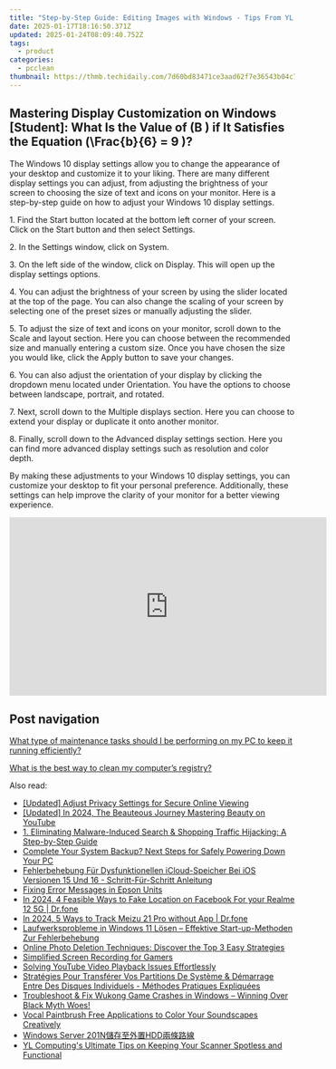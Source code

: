 ```yaml
---
title: "Step-by-Step Guide: Editing Images with Windows - Tips From YL Computing"
date: 2025-01-17T18:16:50.371Z
updated: 2025-01-24T08:09:40.752Z
tags:
  - product
categories:
  - pcclean
thumbnail: https://thmb.techidaily.com/7d60bd83471ce3aad62f7e36543b04c731bcd80b3b2e4d4cbbcd899202078565.jpg
---
```


## Mastering Display Customization on Windows [Student]: What Is the Value of \(B \) if It Satisfies the Equation \(\Frac{b}{6} = 9 \)?

The Windows 10 display settings allow you to change the appearance of your desktop and customize it to your liking. There are many different display settings you can adjust, from adjusting the brightness of your screen to choosing the size of text and icons on your monitor. Here is a step-by-step guide on how to adjust your Windows 10 display settings. 

1\. Find the Start button located at the bottom left corner of your screen. Click on the Start button and then select Settings.

2\. In the Settings window, click on System.

3\. On the left side of the window, click on Display. This will open up the display settings options. 

4\. You can adjust the brightness of your screen by using the slider located at the top of the page. You can also change the scaling of your screen by selecting one of the preset sizes or manually adjusting the slider.

5\. To adjust the size of text and icons on your monitor, scroll down to the Scale and layout section. Here you can choose between the recommended size and manually entering a custom size. Once you have chosen the size you would like, click the Apply button to save your changes.

6\. You can also adjust the orientation of your display by clicking the dropdown menu located under Orientation. You have the options to choose between landscape, portrait, and rotated.

7\. Next, scroll down to the Multiple displays section. Here you can choose to extend your display or duplicate it onto another monitor.

8\. Finally, scroll down to the Advanced display settings section. Here you can find more advanced display settings such as resolution and color depth. 

By making these adjustments to your Windows 10 display settings, you can customize your desktop to fit your personal preference. Additionally, these settings can help improve the clarity of your monitor for a better viewing experience.

<!-- affiliate ads begin -->
<iframe width="560" height="315" src="https://www.youtube.com/embed/FLO5dwmJAVs?si=1OYH8rv8aPaMsCiU" title="YouTube video player" frameborder="0" allow="accelerometer; autoplay; clipboard-write; encrypted-media; gyroscope; picture-in-picture; web-share" referrerpolicy="strict-origin-when-cross-origin" allowfullscreen></iframe>
<!-- affiliate ads end -->

## Post navigation

[What type of maintenance tasks should I be performing on my PC to keep it running efficiently?](https://tools.techidaily.com/pcclean/products/)

[What is the best way to clean my computer’s registry?](https://tools.techidaily.com/pcclean/products/)

<ins class="adsbygoogle"
     style="display:block"
     data-ad-format="autorelaxed"
     data-ad-client="ca-pub-7571918770474297"
     data-ad-slot="1223367746"></ins>

<ins class="adsbygoogle"
     style="display:block"
     data-ad-client="ca-pub-7571918770474297"
     data-ad-slot="8358498916"
     data-ad-format="auto"
     data-full-width-responsive="true"></ins>

<span class="atpl-alsoreadstyle">Also read:</span>
<div><ul>
<li><a href="https://youtube-videos.techidaily.com/updated-adjust-privacy-settings-for-secure-online-viewing/"><u>[Updated] Adjust Privacy Settings for Secure Online Viewing</u></a></li>
<li><a href="https://youtube-zero.techidaily.com/ed-in-2024-the-beauteous-journey-mastering-beauty-on-youtube/"><u>[Updated] In 2024, The Beauteous Journey Mastering Beauty on YouTube</u></a></li>
<li><a href="https://discover-bits.techidaily.com/1-eliminating-malware-induced-search-and-shopping-traffic-hijacking-a-step-by-step-guide/"><u>1. Eliminating Malware-Induced Search & Shopping Traffic Hijacking: A Step-by-Step Guide</u></a></li>
<li><a href="https://discover-bits.techidaily.com/complete-your-system-backup-next-steps-for-safely-powering-down-your-pc/"><u>Complete Your System Backup? Next Steps for Safely Powering Down Your PC</u></a></li>
<li><a href="https://discover-bits.techidaily.com/fehlerbehebung-fur-dysfunktionellen-icloud-speicher-bei-ios-versionen-15-und-16-schritt-fur-schritt-anleitung/"><u>Fehlerbehebung Für Dysfunktionellen iCloud-Speicher Bei iOS Versionen 15 Und 16 - Schritt-Für-Schritt Anleitung</u></a></li>
<li><a href="https://printer-issues.techidaily.com/fixing-error-messages-in-epson-units/"><u>Fixing Error Messages in Epson Units</u></a></li>
<li><a href="https://location-social.techidaily.com/in-2024-4-feasible-ways-to-fake-location-on-facebook-for-your-realme-12-5g-drfone-by-drfone-virtual-android/"><u>In 2024, 4 Feasible Ways to Fake Location on Facebook For your Realme 12 5G | Dr.fone</u></a></li>
<li><a href="https://android-location-track.techidaily.com/in-2024-5-ways-to-track-meizu-21-pro-without-app-drfone-by-drfone-virtual-android/"><u>In 2024, 5 Ways to Track Meizu 21 Pro without App | Dr.fone</u></a></li>
<li><a href="https://discover-bits.techidaily.com/laufwerksprobleme-in-windows-11-losen-effektive-start-up-methoden-zur-fehlerbehebung/"><u>Laufwerksprobleme in Windows 11 Lösen – Effektive Start-up-Methoden Zur Fehlerbehebung</u></a></li>
<li><a href="https://discover-bits.techidaily.com/online-photo-deletion-techniques-discover-the-top-3-easy-strategies/"><u>Online Photo Deletion Techniques: Discover the Top 3 Easy Strategies</u></a></li>
<li><a href="https://digital-screen-recording.techidaily.com/simplified-screen-recording-for-gamers/"><u>Simplified Screen Recording for Gamers</u></a></li>
<li><a href="https://some-knowledge.techidaily.com/solving-youtube-video-playback-issues-effortlessly/"><u>Solving YouTube Video Playback Issues Effortlessly</u></a></li>
<li><a href="https://discover-bits.techidaily.com/strategies-pour-transferer-vos-partitions-de-systeme-and-demarrage-entre-des-disques-individuels-methodes-pratiques-expliquees/"><u>Stratégies Pour Transférer Vos Partitions De Système & Démarrage Entre Des Disques Individuels - Méthodes Pratiques Expliquées</u></a></li>
<li><a href="https://discover-bits.techidaily.com/troubleshoot-and-fix-wukong-game-crashes-in-windows-winning-over-black-myth-woes/"><u>Troubleshoot & Fix Wukong Game Crashes in Windows – Winning Over Black Myth Woes!</u></a></li>
<li><a href="https://extra-tips.techidaily.com/vocal-paintbrush-free-applications-to-color-your-soundscapes-creatively/"><u>Vocal Paintbrush Free Applications to Color Your Soundscapes Creatively</u></a></li>
<li><a href="https://discover-bits.techidaily.com/windows-server-201nhdd/"><u>Windows Server 201N儲存至外置HDD兩條路線</u></a></li>
<li><a href="https://fox-ssl.techidaily.com/yl-computings-ultimate-tips-on-keeping-your-scanner-spotless-and-functional/"><u>YL Computing's Ultimate Tips on Keeping Your Scanner Spotless and Functional</u></a></li>
</ul></div>

